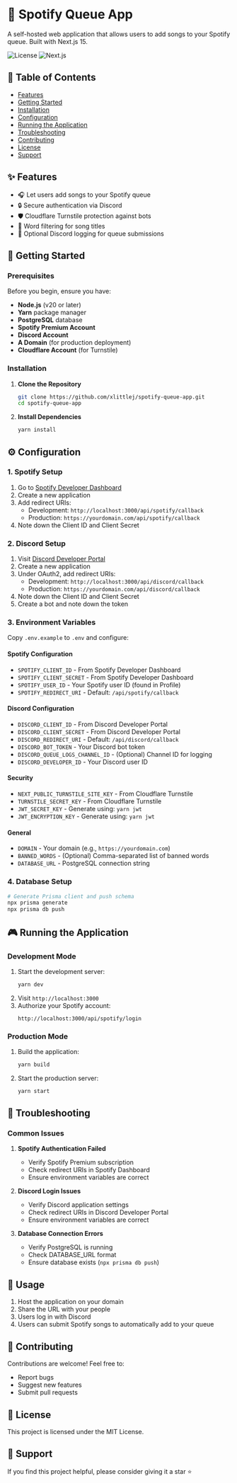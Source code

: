 # :musical_note: Spotify Queue App

A self-hosted web application that allows users to add songs to your Spotify queue. Built with Next.js 15.

![License](https://img.shields.io/badge/license-MIT-blue)
![Next.js](https://img.shields.io/badge/Next.js-15-black)

## :bookmark: Table of Contents

- [Features](#sparkles-features)
- [Getting Started](#rocket-getting-started)
- [Installation](#installation)
- [Configuration](#gear-configuration)
- [Running the Application](#video_game-running-the-application)
- [Troubleshooting](#wrench-troubleshooting)
- [Contributing](#handshake-contributing)
- [License](#scroll-license)
- [Support](#sparkling_heart-support)

## :sparkles: Features

- :headphones: Let users add songs to your Spotify queue
- :lock: Secure authentication via Discord
- :shield: Cloudflare Turnstile protection against bots
- :no_entry_sign: Word filtering for song titles
- :memo: Optional Discord logging for queue submissions

## :rocket: Getting Started

### Prerequisites

Before you begin, ensure you have:

- **Node.js** (v20 or later)
- **Yarn** package manager
- **PostgreSQL** database
- **Spotify Premium Account**
- **Discord Account**
- **A Domain** (for production deployment)
- **Cloudflare Account** (for Turnstile)

### Installation

1. **Clone the Repository**

   ```bash
   git clone https://github.com/xlittlej/spotify-queue-app.git
   cd spotify-queue-app
   ```

2. **Install Dependencies**
   ```bash
   yarn install
   ```

## :gear: Configuration

### 1. Spotify Setup

1. Go to [Spotify Developer Dashboard](https://developer.spotify.com/dashboard)
2. Create a new application
3. Add redirect URIs:
   - Development: `http://localhost:3000/api/spotify/callback`
   - Production: `https://yourdomain.com/api/spotify/callback`
4. Note down the Client ID and Client Secret

### 2. Discord Setup

1. Visit [Discord Developer Portal](https://discord.com/developers/applications)
2. Create a new application
3. Under OAuth2, add redirect URIs:
   - Development: `http://localhost:3000/api/discord/callback`
   - Production: `https://yourdomain.com/api/discord/callback`
4. Note down the Client ID and Client Secret
5. Create a bot and note down the token

### 3. Environment Variables

Copy `.env.example` to `.env` and configure:

#### Spotify Configuration

- `SPOTIFY_CLIENT_ID` - From Spotify Developer Dashboard
- `SPOTIFY_CLIENT_SECRET` - From Spotify Developer Dashboard
- `SPOTIFY_USER_ID` - Your Spotify user ID (found in Profile)
- `SPOTIFY_REDIRECT_URI` - Default: `/api/spotify/callback`

#### Discord Configuration

- `DISCORD_CLIENT_ID` - From Discord Developer Portal
- `DISCORD_CLIENT_SECRET` - From Discord Developer Portal
- `DISCORD_REDIRECT_URI` - Default: `/api/discord/callback`
- `DISCORD_BOT_TOKEN` - Your Discord bot token
- `DISCORD_QUEUE_LOGS_CHANNEL_ID` - (Optional) Channel ID for logging
- `DISCORD_DEVELOPER_ID` - Your Discord user ID

#### Security

- `NEXT_PUBLIC_TURNSTILE_SITE_KEY` - From Cloudflare Turnstile
- `TURNSTILE_SECRET_KEY` - From Cloudflare Turnstile
- `JWT_SECRET_KEY` - Generate using: `yarn jwt`
- `JWT_ENCRYPTION_KEY` - Generate using: `yarn jwt`

#### General

- `DOMAIN` - Your domain (e.g., `https://yourdomain.com`)
- `BANNED_WORDS` - (Optional) Comma-separated list of banned words
- `DATABASE_URL` - PostgreSQL connection string

### 4. Database Setup

```bash
# Generate Prisma client and push schema
npx prisma generate
npx prisma db push
```

## :video_game: Running the Application

### Development Mode

1. Start the development server:
   ```bash
   yarn dev
   ```
2. Visit `http://localhost:3000`
3. Authorize your Spotify account:
   ```
   http://localhost:3000/api/spotify/login
   ```

### Production Mode

1. Build the application:
   ```bash
   yarn build
   ```
2. Start the production server:
   ```bash
   yarn start
   ```

## :wrench: Troubleshooting

### Common Issues

1. **Spotify Authentication Failed**

   - Verify Spotify Premium subscription
   - Check redirect URIs in Spotify Dashboard
   - Ensure environment variables are correct

2. **Discord Login Issues**

   - Verify Discord application settings
   - Check redirect URIs in Discord Developer Portal
   - Ensure environment variables are correct

3. **Database Connection Errors**

   - Verify PostgreSQL is running
   - Check DATABASE_URL format
   - Ensure database exists (`npx prisma db push`)

## :memo: Usage

1. Host the application on your domain
2. Share the URL with your people
3. Users log in with Discord
4. Users can submit Spotify songs to automatically add to your queue

## :handshake: Contributing

Contributions are welcome! Feel free to:

- Report bugs
- Suggest new features
- Submit pull requests

## :scroll: License

This project is licensed under the MIT License.

## :sparkling_heart: Support

If you find this project helpful, please consider giving it a star :star:
